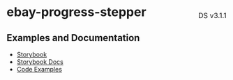 <h1 style='display: flex; justify-content: space-between; align-items: center;'>
    <span>
        ebay-progress-stepper
    </span>
    <span style='font-weight: normal; font-size: medium; margin-bottom: -15px;'>
        DS v3.1.1
    </span>
</h1>

## Examples and Documentation

- [Storybook](https://ebay.github.io/ebayui-core/?path=/story/progress-ebay-progress-stepper)
- [Storybook Docs](https://ebay.github.io/ebayui-core/?path=/docs/progress-ebay-progress-stepper)
- [Code Examples](https://github.com/eBay/ebayui-core/tree/master/src/components/ebay-progress-stepper/examples)
